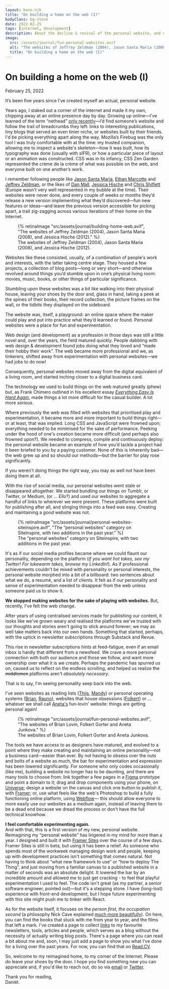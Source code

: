 ```yaml
---
layout: base.njk
title: "On building a home on the web (I)"
bodyClass: bg-stone
date: 2022-02-25
tags: [internet, development]
description: About the decline & revival of the personal website, and on the progress our tools have made.
image:
  src: /assets/journal/fun-personal-websites.avif
  alt: "The websites of Jeffrey Zeldman (2004), Jason Santa Maria (2008), and Jessica Hische (2012)."
  title: "On building a home on the web (I)"
---
```


<div class="w-full max-w-lg ml-auto prose prose-lg font-serif pt-[25vh] dark:prose-invert">

<h1>On building a home on the web (I)</h1>
<span class="font-sans text-sm">February 25, 2022</span>

It’s been five years since I’ve created myself an actual, personal website.

Years ago, I staked out a corner of the internet and made it my own, chipping away at an online presence day by day. Growing up online—I've learned of the term “nethead” [only recently](https://twitter.com/JoshSchoen/status/1481920039406415872?s=20&t=asLsUq7JjhAwppYPeembnA "A tweet by Joshua Schoenaker")—I’d find someone’s website and follow the trail of breadcrumbs they left: links to interesting publications, tiny blogs that served an even tinier niche, or websites built by their friends. I'd be picking everything apart along the way. Mozilla’s Firebug was the only tool I was truly comfortable with at the time: my trusted companion, allowing me to inspect a website's skeleton—how it was built, how its typography was done (usually with sIFR), or how a particular piece of layout or an animation was constructed. CSS was in its infancy, CSS Zen Garden represented the crème de la crème of what was possible on the web, and everyone built on one another’s work.

I remember following people like [Jason Santa Maria](https://jasonsantamaria.com/ "Jason Santa Maria"), [Ethan Marcotte](https://ethanmarcotte.com/ "Ethan Marcotte") and [Jeffrey Zeldman](https://www.zeldman.com/ "Jeffrey Zeldman"), or the likes of [Dan Mall](https://danmall.com/ "Dan Mall"), [Jessica Hische](https://jessicahische.is/ "Jessica Hische") and [Chris Shiflett](https://shiflett.org/ "Chris Shiflett") (Europe wasn't very well represented in my bubble at the time). Their websites were never done, and every couple of weeks or months they’d release a new version implementing what they’d discovered—fun new features or ideas—and leave the previous version accessible for picking apart, a trail zig-zagging across various iterations of their home on the Internet.
</div>

<div class="sm:mt-32 mt-16 mb-16">
  <figure class="w-full">
    {% retinaImage "src/assets/journal/building-home-web.avif", "The websites of Jeffrey Zeldman (2004), Jason Santa Maria (2008), and Jessica Hische (2012)." %}
    <figcaption class="pl-8 sm:pl-0">The websites of Jeffrey Zeldman (2004), Jason Santa Maria (2008), and Jessica Hische (2012).</figcaption>
  </figure>
</div>

<div class="w-full max-w-lg ml-auto prose prose-lg font-serif sm:mt-24 mt-16 dark:prose-invert">

Websites like these consisted, usually, of a combination of people's work and interests, with the latter taking centre stage. They housed a few projects, a collection of blog posts—long or very short—and otherwise revolved around things you’d stumble upon in one’s physical living room: movies, music, books, or other things of particular significance. 

Stumbling upon these websites was a bit like walking into their physical house, leaving your shoes by the door and, glass in hand, taking a peek at the spines of their books, their record collection, the picture frames on the wall, or the tidbits they displayed on the sideboard.

The website was, itself, a playground: an online space where the maker could play and put into practice what they’d learned or found. Personal websites were a place for fun and experimentation.

Web design (and development) as a profession in those days was still a little novel and, over the years, the field matured quickly. People dabbling with web design & development found jobs doing what they loved and “made their hobby their work”. The web became more professional and we, as tinkerers, shifted away from experimentation with personal websites—we had jobs to do now! 

Consequently, personal websites moved away from the digital equivalent of a living room, and started inching closer to a digital business card.

The technology we used to build things on the web matured greatly (phew) but, as Frank Chimero outlined in his excellent essay [_Everything Easy Is Hard Again_](https://frankchimero.com/blog/2018/everything-easy/ "Frank Chimero's essay, Everything Easy is Hard Again"), made things a lot more difficult for the casual builder. A lot more _serious_.

Where previously the web was filled with websites that prioritised play and experimentation, it became more and more important to build things right—or at least, that was implied. Long CSS and JavaScript were frowned upon; everything needed to be minimised for the sake of performance. Peeking under the hood of one's creation became more difficult (and perhaps also frowned upon?). We needed to compress, compile and continuously deploy: the personal website became an example of how you’d tackle a project had it been briefed to you by a paying customer. None of this is inherently bad—the web grew up and so should our methods—but the barrier for play rose significantly. 

If you weren't doing things the right way, you may as well not have been doing them at all. 

With the rise of social media, our personal websites went stale or disappeared altogether. We started bundling our things on Tumblr, or Twitter, or Medium,  (or ... _Ello_?) and used our websites to aggregate a handful of links to wherever we were present. These platforms were built for publishing after all, and slinging things into a feed was easy. Creating and maintaining a _good_ website was not.

<figure class="w-full">
  {% retinaImage "src/assets/journal/personal-websites-siteinspire.avif", "The “personal websites” category on Siteinspire, with two additions in the past year." %}
  <figcaption class="pl-8 sm:pl-0">The “personal websites” category on Siteinspire, with two additions in the past year.</figcaption>
</figure>

It's as if our social media profiles became where we could flaunt our personality, depending on the platform (_if you want hot takes, see my Twitter! For lukewarm takes, browse my LinkedIn!_). As if professional achievements couldn't be mixed with personality or personal interests, the personal website morphed into a bit of a billboard: two sentences about what we do, a resumé, and a list of clients. It felt as if our personality and sense of experimentation needed to disappear from the web unless someone paid us to show it.

**We stopped making websites for the sake of playing with websites.** 
But, recently, I've felt the web change.

After years of using centralised services made for publishing our content, it looks like we've grown weary and realised the platforms we've trusted with our thoughts and stories aren't going to stick around forever; we may as well take matters back into our own hands. Something that started, perhaps, with the uptick in newsletter subscriptions through Substack and Revue.

This rise in newsletter subscriptions hints at feed-fatigue, even if an email inbox is hardly that different from a newsfeed. We crave a more personal connection with both our audience and those we follow, and want more ownership over what it is we create. Perhaps the pandemic has spurred us on, caused us to reflect on the endless scrolling, and helped us realize the ~~middlemen~~ platforms aren't _absolutely necessary_.

That is to say, I'm seeing personality seep back into the web. 

I've seen websites as reading lists ([Thijs](https://thijs.niks.nu/ "Thijs Niks"), [Mandy](https://aworkinglibrary.com/ "Mandy Brown")) or personal operating systems ([Brian](https://brianlovin.com/ "Brian Lovin"), [Rauno](https://rauno.me/ "Rauno Freiberg")), websites that house obsessions ([Folkert](https://folkert.link/ "Folkert Gorter")) or  ... whatever we shall call [Aneta's](https://www.seksyplanety.com/ "Seksy Planety") fun-lovin' website: things are getting personal again!
</div>

<div class="sm:mt-32 mt-16 mb-16">
  <figure class="w-full">
    {% retinaImage "src/assets/journal/fun-personal-websites.avif", "The websites of Brian Lovin, Folkert Gorter and Aneta Junkova." %}
    <figcaption class="pl-8 sm:pl-0">The websites of Brian Lovin, Folkert Gorter and Aneta Junkova.</figcaption>
  </figure>
</div>

<div class="w-full max-w-lg ml-auto prose prose-lg font-serif sm:mt-24 mt-16 dark:prose-invert">

The tools we have access to as designers have matured, and evolved to a point where they make creating and maintaining an online personality—not a business card—easier than ever. By not having to obsess over the nuts and bolts of a website as much, the bar for experimentation and expression has been lowered significantly. For someone who only codes occasionally (like me), building a website no longer has to be daunting, and there are many tools to choose from: link together a few pages in a [Figma](http://figma.com/prototyping "Figma") prototype and point a domain to it; drag and drop components using your phone, on [Universe](https://onuniverse.com/ "Universe"); design a website on the canvas and click one button to publish it, with [Framer](http://framer.com "Framer"); or, use what feels like the web's Photoshop to build a fully functioning online platform, using [Webflow](https://webflow.com "Webflow")— this should allow everyone to more easily use our websites as a medium again, instead of leaving them to be a dead end because we dread the process or don't have the full technical knowhow.

**I feel comfortable experimenting again.** \
And with that, this is a first version of my new, personal website. Reimagining my “personal website” has lingered in my mind for more than a year. I designed and built it with [Framer Sites](http://framer.com "Framer Sites") over the course of a few days. Framer Sites is still in beta, but using it has been a relief. As someone who spends most of the workweek managing design work and people, keeping up with development practices isn't something that comes natural. Not having to think about “what new framework to use” or “how to deploy The Thing”, and just moving from a familiar canvas to a published website in a matter of seconds was an absolute delight. It lowered the bar by an incredible amount and allowed me to just get cracking - to feel that playful experimentation I used to feel. The code isn't great (as my partner, a senior software engineer, pointed out)—but it's a stepping stone. I have (long-lost) experience with front-end development, but I hope future experimenting with this site might push me to tinker with React.

As for the website itself, it focuses on the _person first, the occupation second_ (a philosophy Nick Cave explained [much more beautifully](https://www.youtube.com/watch?v=kWivlKQyxjU "Nick Cave")). On here, you can find the books that stuck with me from year to year, and the films that left a mark. I've created a page to collect [links](/links "Links") to my favourite newsletters, tools, articles and people, which serves as a blog without the necessity of actually writing blog posts. There's a page where you can read a bit about me and, soon, I may just add a page to show you what I've done for a living over the past years. For now, you can find that on [Read.CV](http://read.cv/danielvdw "ReadCV").

So, welcome to my reimagined home, to my corner of the Internet. Please do leave your shoes by the door. I hope you find something new you can appreciate and, if you'd like to reach out, do so via [email](d.vanderwinden@gmail.com "Email me") or [Twitter](http://x.com/dvdwinden "DM me on Twitter"). 

Thank you for reading, \
Daniël.

</div>